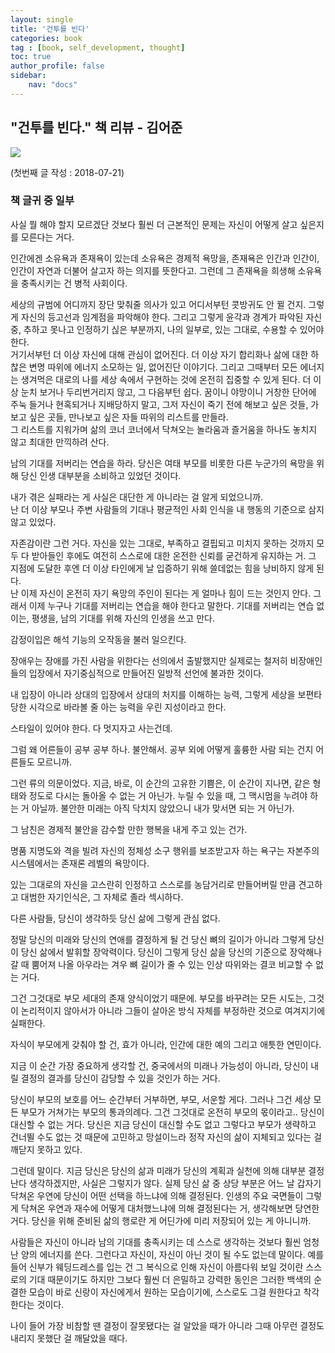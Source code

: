 ```yaml
---
layout: single
title: '건투를 빈다'
categories: book
tag : [book, self_development, thought]
toc: true
author_profile: false
sidebar:
    nav: "docs"
---
```




## "건투를 빈다." 책 리뷰 - 김어준
![](https://image.aladin.co.kr/product/277/27/cover500/8971847980_1.jpg)


(첫번째 글 작성 : 2018-07-21)
### 책 글귀 중 일부

사실 뭘 해야 할지 모르겠단 것보다 훨씬 더 근본적인 문제는 자신이 어떻게 살고 싶은지를 모른다는 거다.  


인간에겐 소유욕과 존재욕이 있는데 소유욕은 경제적 욕망을, 존재욕은 인간과 인간이, 인간이 자연과 더불어 살고자 하는 의지를 뜻한다고. 그런데 그 존재욕을 희생해 소유욕을 충족시키는 건 병적 사회이다.  


세상의 규범에 어디까지 장단 맞춰줄 의사가 있고 어디서부턴 콧방귀도 안 뀔 건지. 그렇게 자신의 등고선과 임계점을 파악해야 한다. 그리고 그렇게 윤각과 경계가 파악된 자신 중, 추하고 못나고 인정하기 싢은 부분까지, 나의 일부로, 있는 그대로, 수용할 수 있어야 한다.  
거기서부턴 더 이상 자신에 대해 관심이 없어진다. 더 이상 자기 합리화나 삶에 대한 하찮은 변명 따위에 에너지 소모하는 일, 없어진단 이야기다. 그리고 그때부터 모든 에너지는 생겨먹은 대로의 나를 세상 속에서 구현하는 것에 온전히 집중할 수 있게 된다. 더 이상 눈치 보거나 두리번거리지 않고, 그 다음부턴 쉽다. 꿈이니 야망이니 거창한 단어에 주눅 들거나 현혹되거나 지배당하지 말고, 그저 자신이 죽기 전에 해보고 싶은 것들, 가보고 싶은 곳들, 만나보고 싶은 자들 따위의 리스트를 만들라.  
그 리스트를 지워가며 삶의 코너 코너에서 닥쳐오는 놀라움과 즐거움을 하나도 놓치지  않고 최대한 만끽하려 산다.  


남의 기대를 저버리는 연습을 하라. 당신은 여태 부모를 비롯한 다른 누군가의 욕망을 위해 당신 인생 대부분을 소비하고 있었던 것이다.  


내가 겪은 실패라는 게 사실은 대단한 게 아니라는 걸 알게 되었으니까.  
난 더 이상 부모나 주변 사람들의 기대나 평균적인 사회 인식을 내 행동의  기준으로 삼지 않고 있었다.  


자존감이란 그런 거다. 자신을 있는 그대로, 부족하고 결핍되고 미치지 못하는 것까지 모두 다 받아들인 후에도 여전히 스스로에 대한 온전한 신뢰를 굳건하게 유지하는 거. 그 지점에 도달한 후엔 더 이상 타인에게 날 입증하기 위해 쓸데없는 힘을 낭비하지 않게 된다.  
난 이제 자신이 온전히 자기 욕망의 주인이 된다는 게 얼마나 힘이 드는 것인지 안다. 그래서 이제 누구나 기대를 저버리는 연습을 해야 한다고 말한다. 기대를 저버리는 연습 없이는, 평생을, 남의 기대를 위해 자신의 인생을 쓰고 만다.  


감정이입은 해석 기능의 오작동을 불러 일으킨다.  


장애우는 장애를 가진 사람을 위한다는 선의에서 출발했지만 실제로는 철저히 비장애인들의 입장에서 자기중심적으로 만들어진 일방적 선언에 불과한 것이다.  


내 입장이 아니라 상대의 입장에서 상대의 처지를 이해하는 능력, 그렇게 세상을 보편타당한 시각으로 바라볼 줄 아는 능력을 우린 지성이라고 한다.  


스타일이 있어야 한다. 다 멋지자고 사는건데.   
 

그럼 왜 어른들이 공부 공부 하나. 불안해서. 공부 외에 어떻게 훌륭한 사람 되는 건지 어른들도 모르니까.  


그런 류의 의문이었다. 지금, 바로, 이 순간의 고유한 기쁨은, 이 순간이 지나면, 같은 형태와 정도로 다시는 돌아올 수 없는 거 아닌가. 누릴 수 있을 때, 그 맥시멈을 누려야 하는 거 아닐까. 불안한 미래는 아직 닥치지 않았으니 내가 맞서면 되는 거 아닌가.  


그 남친은 경제적 불안을 감수할 만한 행복을 내게 주고 있는 건가.  


명품 지명도와 격을 빌려 자신의 정체성 소구 행위를 보조받고자 하는 욕구는 자본주의시스템에서는 존재론 레벨의 욕망이다.  


있는 그대로의 자신을 고스란히 인정하고 스스로를 농담거리로 만들어버릴 만큼 견고하고 대범한 자기인식은, 그 자체로 졸라 섹시하다.  


다른 사람들, 당신이 생각하듯 당신 삶에 그렇게 관심 없다.  


정말 당신의 미래와 당신의 연애를 결정하게 될 건 당신 뼈의 길이가 아니라 그렇게 당신이 당신 삶에서 발휘할 장악력이다. 당신이 그렇게 당신 삶을 당신의 기준으로 장악해나갈 때 뿜어져 나올 아우라는 겨우 뼈 길이가 줄 수 있는 인상 따위와는 결코 비교할 수 없는 거다.  


그건 그것대로 부모 세대의 존재 양식이었기 때문에. 부모를 바꾸려는 모든 시도는, 그것이 논리적이지 않아서가 아니라 그들이 살아온 방식 자체를 부정하란 것으로 여겨지기에 실패한다.  


자식이 부모에게 갖춰야 할 건, 효가 아니라, 인간에 대한 예의 그리고 애틋한 연민이다.  


지금 이 순간 가장 중요하게 생각할 건, 중국에서의 미래나 가능성이 아니라, 당신이 내릴 결정의 결과를 당신이 감당할 수 있을 것인가 하는 거다.  


당신이 부모의 보호를 어느 순간부터 거부하면, 부모, 서운할 게다. 그러나 그건 세상 모든 부모가 거쳐가는 부모의 통과의례다. 그건 그것대로 온전히 부모의 몫이라고.. 당신이 대신할 수 없는 거다. 당신은 지금 당신이 대신할 수도 없고 그렇다고 부모가 생략하고 건너뛸 수도 없는 것 때문에 고민하고 망설이느라 정작 자신의 삶이 지체되고 있다는 걸 깨닫지 못하고 있다.  


그런데 말이다. 지금 당신은 당신의 삶과 미래가 당신의 계획과 실천에 의해 대부분 결정 난다 생각하겠지만, 사실은 그렇지가 않다. 실제 당신 삶 중 상당 부분은 어느 날 갑자기 닥쳐온 우연에 당신이 어떤 선택을 하느냐에 의해 결정된다. 인생의 주요 국면들이 그렇게 닥쳐온 우연과 재수에 어떻게 대처했느냐에 의해 결정된다는 거, 생각해보면 당연한 거다. 당신을 위해 준비된 삶의 행로란 게 어딘가에 미리 저장되어 있는 게 아니니까.  


사람들은 자신이 아니라 남의 기대를 충족시키는 데 스스로 생각하는 것보다 훨씬 엄청난 양의 에너지를 쓴다. 그런다고 자신이, 자신이 아닌 것이 될 수도 없는데 말이다. 예를 들어 신부가 웨딩드레스를 입는 건 그 복식으로 인해 자신이 아름다워 보일 것이란 스스로의 기대 때문이기도 하지만 그보다 훨씬 더 은밀하고 강력한 동인은 그러한 백색의 순결한 모습이 바로 신랑이 자신에게서 원하는 모습이기에, 스스로도 그걸 원한다고 착각한다는 것이다.  


나이 들어 가장 비참할 땐 결정이 잘못됐다는 걸 알았을 때가 아니라 그때 아무런 결정도 내리지 못했단 걸 깨달았을 때다.  




